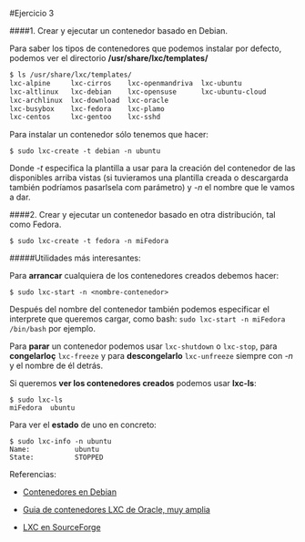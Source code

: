 #Ejercicio 3

####1. Crear y ejecutar un contenedor basado en Debian.

Para saber los tipos de contenedores que podemos instalar por defecto, podemos ver el directorio **/usr/share/lxc/templates/**

~~~bash
$ ls /usr/share/lxc/templates/
lxc-alpine     lxc-cirros    lxc-openmandriva  lxc-ubuntu
lxc-altlinux   lxc-debian    lxc-opensuse      lxc-ubuntu-cloud
lxc-archlinux  lxc-download  lxc-oracle
lxc-busybox    lxc-fedora    lxc-plamo
lxc-centos     lxc-gentoo    lxc-sshd
~~~

Para instalar un contenedor sólo tenemos que hacer:

    $ sudo lxc-create -t debian -n ubuntu

Donde *-t* especifica la plantilla a usar para la creación del contenedor de las disponibles arriba vistas (si tuvieramos una plantilla creada o descargarda también podríamos pasarlsela com parámetro) y *-n* el nombre que le vamos a dar.

####2. Crear y ejecutar un contenedor basado en otra distribución, tal como Fedora.

    $ sudo lxc-create -t fedora -n miFedora



#####Utilidades más interesantes:

Para **arrancar** cualquiera de los contenedores creados debemos hacer:

    $ sudo lxc-start -n <nombre-contenedor>

Después del nombre del contenedor también podemos especificar el interprete que queremos cargar, como bash: `sudo lxc-start -n miFedora /bin/bash` por ejemplo.


Para **parar** un contenedor podemos usar `lxc-shutdown` o `lxc-stop`, para **congelarloç** `lxc-freeze` y para **descongelarlo** `lxc-unfreeze` siempre con *-n* y el nombre de él detrás.

Si queremos **ver los contenedores creados** podemos usar **lxc-ls**:

    $ sudo lxc-ls
    miFedora  ubuntu

Para ver el **estado** de uno en concreto:

    $ sudo lxc-info -n ubuntu
    Name:           ubuntu
    State:          STOPPED


Referencias:

* [Contenedores en Debian](http://blog.phenobarbital.info/2013/08/lxc-linux-containers-en-debian-wheezy/)

* [Guia de contenedores LXC de Oracle, muy amplia](https://docs.oracle.com/cd/E37670_01/E37355/html/ol_about_containers.html)

* [LXC en SourceForge](http://lxc.sourceforge.net/man/lxc.html)
